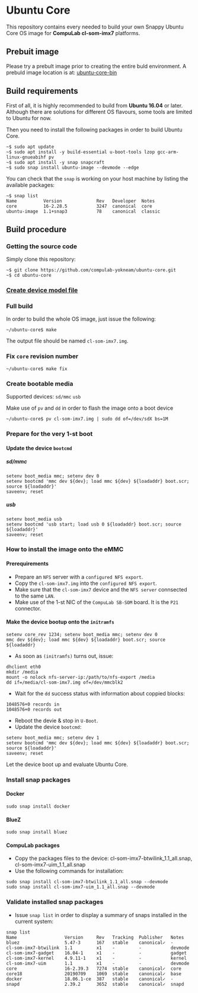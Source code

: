 # Ubuntu Core

This repository contains every needed to build your own Snappy Ubuntu Core OS image for **CompuLab cl-som-imx7** platforms.

## Prebuit image
Please try a prebult image prior to creating the entire buld environment.
A prebuld image location is at:  [ubuntu-core-bin](https://github.com/compulab-yokneam/ubuntu-core-bin/tree/master#ubuntu-core-bin)

## Build requirements

First of all, it is highly recommended to build from **Ubuntu 16.04** or later. Although there are solutions for different OS flavours, some tools are limited to Ubuntu for now.

Then you need to install the following packages in order to build Ubuntu Core.
```
~$ sudo apt update
~$ sudo apt install -y build-essential u-boot-tools lzop gcc-arm-linux-gnueabihf pv
~$ sudo apt install -y snap snapcraft
~$ sudo snap install ubuntu-image --devmode --edge
```

You can check that the `snap` is working on your host machine by listing the available packages:
```
~$ snap list
Name          Version             Rev   Developer  Notes
core          16-2.28.5           3247  canonical  core
ubuntu-image  1.1+snap3           78    canonical  classic
```

## Build procedure

### Getting the source code

Simply clone this repository:
```
~$ git clone https://github.com/compulab-yokneam/ubuntu-core.git
~$ cd ubuntu-core
```

### [Create device model file](./model#model-assertion)

### Full build

In order to build the whole OS image, just issue the following:
```
~/ubuntu-core$ make
```
The output file should be named `cl-som-imx7.img`.

### Fix `core` revision number
```
~/ubuntu-core$ make fix
```

### Create bootable media
Supported devices: `sd/mmc` `usb`

Make use of `pv` and `dd` in order to flash the image onto a boot device

```
~/ubuntu-core$ pv cl-som-imx7.img | sudo dd of=/dev/sdX bs=1M
```

### Prepare for the very 1-st boot
#### Update the device `bootcmd`
##### sd/mmc
```
setenv boot_media mmc; setenv dev 0
setenv bootcmd 'mmc dev ${dev}; load mmc ${dev} ${loadaddr} boot.scr; source ${loadaddr}'
saveenv; reset
```
##### usb
```
setenv boot_media usb
setenv bootcmd 'usb start; load usb 0 ${loadaddr} boot.scr; source ${loadaddr}'
saveenv; reset
```
### How to install the image onto the eMMC
#### Prerequirements 
* Prepare an `NFS` server with a `configured NFS export`.
* Copy the `cl-som-imx7.img` into the `configured NFS export`.
* Make sure that the `cl-som-imx7` device and the `NFS server` connsected to the same `LAN`.
* Make use of the 1-st NIC of the `CompuLab SB-SOM` board. It is the `P21` connector.
#### Make the device bootup onto the `initramfs`
```
setenv core_rev 1234; setenv boot_media mmc; setenv dev 0
mmc dev ${dev}; load mmc ${dev} ${loadaddr} boot.scr; source ${loadaddr}
```
* As soon as `(initramfs)` turns out, issue:
```
dhclient eth0
mkdir /media
mount -o nolock nfs-server-ip:/path/to/nfs-export /media
dd if=/media/cl-som-imx7.img of=/dev/mmcblk2
```
* Wait for the `dd` success status with information about coppied blocks:
```
1048576+0 records in
1048576+0 records out
```
* Reboot the devie & stop in `U-Boot`.
* Update the device `bootcmd`:
```
setenv boot_media mmc; setenv dev 1
setenv bootcmd 'mmc dev ${dev}; load mmc ${dev} ${loadaddr} boot.scr; source ${loadaddr}'
saveenv; reset
```

Let the device boot up and evaluate Ubuntu Core.

### Install snap packages
#### Docker
```
sudo snap install docker
```
#### BlueZ
```
sudo snap install bluez
```
#### CompuLab packages
* Copy the packages files to the device: cl-som-imx7-btwilink_1.1_all.snap, cl-som-imx7-uim_1.1_all.snap
* Use the following commands for installation:
```
sudo snap install cl-som-imx7-btwilink_1.1_all.snap --devmode
sudo snap install cl-som-imx7-uim_1.1_all.snap --devmode
```
### Validate installed snap packages
* Issue `snap list` in order to display a summary of snaps installed in the current system:
```
snap list
Name                  Version     Rev   Tracking  Publisher   Notes
bluez                 5.47-3      167   stable    canonical✓  -
cl-som-imx7-btwilink  1.1         x1    -         -           devmode
cl-som-imx7-gadget    16.04-1     x1    -         -           gadget
cl-som-imx7-kernel    4.9.11-1    x1    -         -           kernel
cl-som-imx7-uim       1.1         x1    -         -           devmode
core                  16-2.39.3   7274  stable    canonical✓  core
core18                20190709    1069  stable    canonical✓  base
docker                18.06.1-ce  387   stable    canonical✓  -
snapd                 2.39.2      3652  stable    canonical✓  snapd

```
